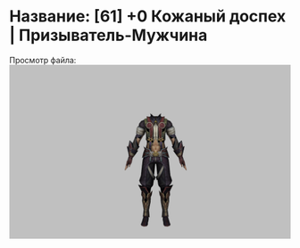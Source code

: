 # Название: [61] +0 Кожаный доспех | Призыватель-Мужчина

Просмотр файла:
![p080003.png](p080003.png)